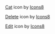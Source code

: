 <!-- sources -->
<a target="_blank" href="https://icons8.com/icon/822/cat">Cat</a> icon by <a target="_blank" href="https://icons8.com">Icons8</a>

<a target="_blank" href="https://icons8.com/icon/XHnCehT213az/delete">Delete</a> icon by <a target="_blank" href="https://icons8.com">Icons8</a>

<a target="_blank" href="https://icons8.com/icon/GUDC4RvoONvj/edit">Edit</a> icon by <a target="_blank" href="https://icons8.com">Icons8</a>